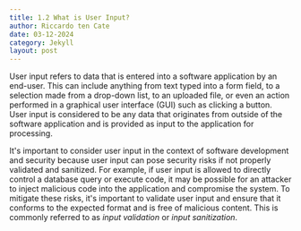 ```yaml
---
title: 1.2 What is User Input?
author: Riccardo ten Cate
date: 03-12-2024
category: Jekyll
layout: post
---
```


User input refers to data that is entered into a software application by an end-user. This can include anything from text typed into a form field, to a selection made from a drop-down list, to an uploaded file, or even an action performed in a graphical user interface (GUI) such as clicking a button. User input is considered to be any data that originates from outside of the software application and is provided as input to the application for processing.

It's important to consider user input in the context of software development and security because user input can pose security risks if not properly validated and sanitized. For example, if user input is allowed to directly control a database query or execute code, it may be possible for an attacker to inject malicious code into the application and compromise the system. To mitigate these risks, it's important to validate user input and ensure that it conforms to the expected format and is free of malicious content. This is commonly referred to as _input validation_ or _input sanitization_.